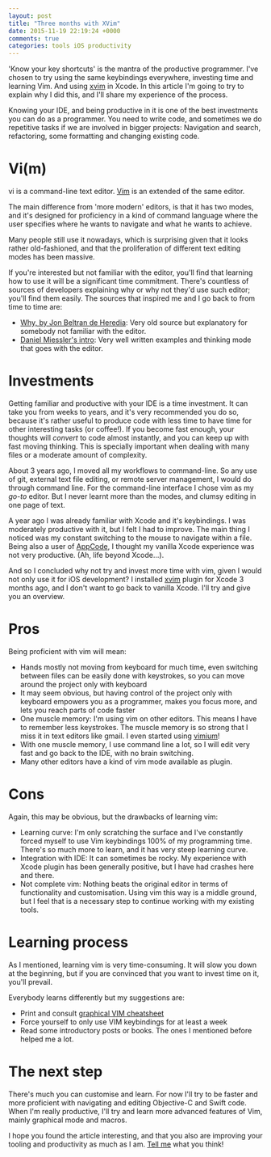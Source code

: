 ```yaml
---
layout: post
title: "Three months with XVim"
date: 2015-11-19 22:19:24 +0000
comments: true
categories: tools iOS productivity
---
```


'Know your key shortcuts' is the mantra of the productive programmer. I've chosen to try using the same keybindings everywhere, investing time and learning Vim. And using [xvim][xvim] in Xcode. In this article I'm going to try to explain why I did this, and I'll share my experience of the process.

<!-- more -->

Knowing your IDE, and being productive in it is one of the best investments you can do as a programmer. You need to write code, and sometimes we do repetitive tasks if we are involved in bigger projects: Navigation and search, refactoring, some formatting and changing existing code. 

# Vi(m)

vi is a command-line text editor. [Vim][vim] is an extended  of the same editor.

The main difference from 'more modern' editors, is that it has two modes, and it's designed for proficiency in a kind of command language where the user specifies where he wants to navigate and what he wants to achieve.

Many people still use it nowadays, which is surprising given that it looks rather old-fashioned, and that the proliferation of different text editing modes has been massive.

If you're interested but not familiar with the editor, you'll find that learning how to use it will be a significant time commitment. There's countless of sources of developers explaining why or why not they'd use such editor; you'll find them easily. The sources that inspired me and I go back to from time to time are:

- [Why, by Jon Beltran de Heredia][tip1]: Very old source but explanatory for somebody not familiar with the editor.
- [Daniel Miessler's intro][tip2]: Very well written examples and thinking mode that goes with the editor.

# Investments

Getting familiar and productive with your IDE is a time investment. It can take you from weeks to years, and it's very recommended you do so, because it's rather useful to produce code with less time to have time for other interesting tasks (or coffee!). If you become fast enough, your thoughts will *convert* to code almost instantly, and you can keep up with fast moving thinking. This is specially important when dealing with many files or a moderate amount of complexity.

About 3 years ago, I moved all my workflows to command-line. So any use of git, external text file editing, or remote server management, I would do through command line. For the command-line interface I chose vim as my *go-to* editor. But I never learnt more than the modes, and clumsy editing in one page of text.

A year ago I was already familiar with Xcode and it's keybindings. I was moderately productive with it, but I felt I had to improve. The main thing I noticed was my constant switching to the mouse to navigate within a file. Being also a user of [AppCode][appcode], I thought my vanilla Xcode experience was not very productive. (Ah, life beyond Xcode...).

And so I concluded why not try and invest more time with vim, given I would not only use it for iOS development? I installed [xvim][xvim] plugin for Xcode 3 months ago, and I don't want to go back to vanilla Xcode. I'll try and give you an overview.

# Pros

Being proficient with vim will mean:

- Hands mostly not moving from keyboard for much time, even switching between files can be easily done with keystrokes, so you can move around the project only with keyboard
- It may seem obvious, but having control of the project only with keyboard empowers you as a programmer, makes you focus more, and lets you reach parts of code faster
- One muscle memory: I'm using vim on other editors. This means I have to remember less keystrokes. The muscle memory is so strong that I miss it in text editors like gmail. I even started using [vimium][vimium]!
- With one muscle memory, I use command line a lot, so I will edit very fast and go back to the IDE, with no brain switching.
- Many other editors have a kind of vim mode available as plugin.

# Cons

Again, this may be obvious, but the drawbacks of learning vim:

- Learning curve: I'm only scratching the surface and I've constantly forced myself to use Vim keybindings 100% of my programming time. There's so much more to learn, and it has very steep learning curve.
- Integration with IDE: It can sometimes be rocky. My experience with Xcode plugin has been generally positive, but I have had crashes here and there. 
- Not complete vim: Nothing beats the original editor in terms of functionality and customisation. Using vim this way is a middle ground, but I feel that is a necessary step to continue working with my existing tools.

# Learning process

As I mentioned, learning vim is very time-consuming. It will slow you down at the beginning, but if you are convinced that you want to invest time on it, you'll prevail.

Everybody learns differently but my suggestions are:

- Print and consult [graphical VIM cheatsheet][cheatsheet]
- Force yourself to only use VIM keybindings for at least a week
- Read some introductory posts or books. The ones I mentioned before helped me a lot.

# The next step

There's much you can customise and learn. For now I'll try to be faster and more proficient with navigating and editing Objective-C and Swift code. When I'm really productive, I'll try and learn more advanced features of Vim, mainly graphical mode and macros.

I hope you found the article interesting, and that you also are improving your tooling and productivity as much as I am. [Tell me][twitter] what you think!

[vim]: https://en.wikipedia.org/wiki/Vim_(text_editor)
[xvim]: https://github.com/XVimProject/XVim
[tip1]: http://www.viemu.com/a-why-vi-vim.html
[tip2]: https://danielmiessler.com/study/vim/
[tip3]: http://nvie.com/posts/how-i-boosted-my-vim/ 
[tip4]: http://mislav.net/2011/12/vim-revisited/
[cheatsheet]: http://www.viemu.com/a_vi_vim_graphical_cheat_sheet_tutorial.html
[atom]: http://atom.io
[appcode]: https://www.jetbrains.com/objc/
[vimium]: https://vimium.github.io/
[twitter]: https://twitter.com/miguelquinon